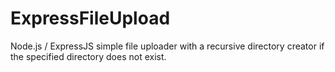 ExpressFileUpload
=================

Node.js / ExpressJS simple file uploader with a recursive directory creator if the specified directory does not exist.
